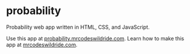 # probability

Probability web app written in HTML, CSS, and JavaScript.

Use this app at [probability.mrcodeswildride.com](https://probability.mrcodeswildride.com/).
Learn how to make this app at [mrcodeswildride.com](https://www.mrcodeswildride.com/).